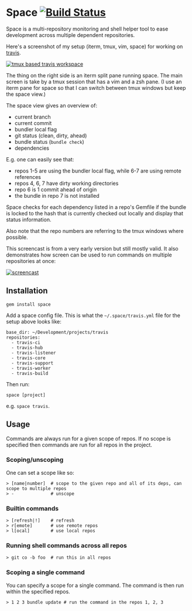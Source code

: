 # Space [![Build Status](https://secure.travis-ci.org/svenfuchs/space.png?branch=master)](http://travis-ci.org/svenfuchs/space)

Space is a multi-repository monitoring and shell helper tool to ease
development across multiple dependent repositories.

Here's a screenshot of my setup (iterm, tmux, vim, space) for working on
[travis](http://github.com/travis-ci).

[![tmux based travis workspace](http://img.skitch.com/20120410-d4qk8ce75h6x7i7g7i2cbtjnn8.png)](http://img.skitch.com/20120410-d4qk8ce75h6x7i7g7i2cbtjnn8.png)

The thing on the right side is an iterm split pane running space. The main
screen is take by a tmux session that has a vim and a zsh pane. (I use an iterm
pane for space so that I can switch between tmux windows but keep the space
view.)

The space view gives an overview of:

* current branch
* current commit
* bundler local flag
* git status (clean, dirty, ahead)
* bundle status (`bundle check`)
* dependencies

E.g. one can easily see that:

* repos 1-5 are using the bundler local flag, while 6-7 are using remote
  references
* repos 4, 6, 7 have dirty working directories
* repo 6 is 1 commit ahead of origin
* the bundle in repo 7 is not installed

Space checks for each dependency listed in a repo's Gemfile if the bundle is
locked to the hash that is currently checked out locally and display that
status information.

Also note that the repo numbers are referring to the tmux windows where
possible.

This screencast is from a very early version but still mostly valid. It also
demonstrates how screen can be used to run commands on multiple repositories at
once:

[![screencast](http://img.skitch.com/20120410-gyiprdiy8jyhwwp3pd4gafk3tu.png)](www.youtube.com/watch?v=NfYZysobsYo)

## Installation

    gem install space

Add a space config file. This is what the `~/.space/travis.yml` file for the setup above looks like:

    base_dir: ~/Development/projects/travis
    repositories:
      - travis-ci
      - travis-hub
      - travis-listener
      - travis-core
      - travis-support
      - travis-worker
      - travis-build

Then run:

    space [project]

e.g. `space travis`.

## Usage

Commands are always run for a given scope of repos. If no scope is specified
then commands are run for all repos in the project.

### Scoping/unscoping

One can set a scope like so:

    > [name|number]  # scope to the given repo and all of its deps, can scope to multiple repos
    > -              # unscope

### Builtin commands

    > [refresh|!]    # refresh
    > r[emote]       # use remote repos
    > l[ocal]        # use local repos

### Running shell commands across all repos

    > git co -b foo  # run this in all repos

### Scoping a single command

You can specify a scope for a single command. The command is then run within
the specified repos.

    > 1 2 3 bundle update # run the command in the repos 1, 2, 3


